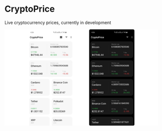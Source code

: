 # CryptoPrice
Live cryptocurrency prices, currently in development


![alt text](https://github.com/5hahryar/CryptoPrice/blob/master/CryptoPriceShot.png?raw=true)
